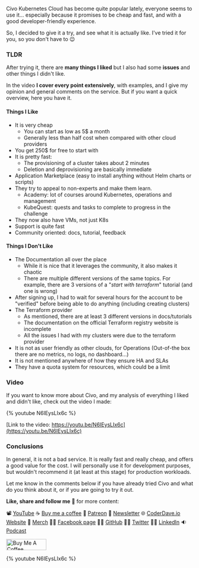 Civo Kubernetes Cloud has become quite popular lately, everyone seems to use it... especially because it promises to be cheap and fast, and with a good developer-friendly experience.

So, I decided to give it a try, and see what it is actually like. I've tried it for you, so you don't have to 😉

### TLDR

After trying it, there are __many things I liked__ but I also had some __issues__ and other things I didn't like.

In the video __I cover every point extensively__, with examples, and I give my opinion and general comments on the service. But if you want a quick overview, here you have it.

#### Things I Like

- It is very cheap
  - You can start as low as 5$ a month
  - Generally less than half cost when compared with other cloud providers
- You get 250$ for free to start with
- It is pretty fast: 
  - The provisioning of a cluster takes about 2 minutes 
  - Deletion and deprovisioning are basically immediate
- Application Marketplace (easy to install anything without Helm charts or scripts)
- They try to appeal to non-experts and make them learn.
  - Academy: lot of courses around Kubernetes, operations and management
  - KubeQuest: quests and tasks to complete to progress in the challenge
- They now also have VMs, not just K8s
- Support is quite fast
- Community oriented: docs, tutorial, feedback

#### Things I Don't Like

- The Documentation all over the place
  - While it is nice that it leverages the community, it also makes it chaotic
  - There are multiple different versions of the same topics. For example, there are 3 versions of a "_start with terraform_" tutorial (and one is wrong)
- After signing up, I had to wait for several hours for the account to be "verified" before being able to do anything (including creating clusters)
- The Terraform provider
    - As mentioned, there are at least 3 different versions in docs/tutorials
    - The documentation on the official Terraform registry website is incomplete
    - All the issues I had with my clusters were due to the terraform provider
- It is not as user friendly as other clouds, for Operations (Out-of-the box there are no metrics, no logs, no dashboard...)
- It is not mentioned anywhere of how they ensure HA and SLAs
- They have a quota system for resources, which could be a limit

### Video

If you want to know more about Civo, and my analysis of everything I liked and didn't like, check out the video I made:

{% youtube N6IEysLIx6c %}

[Link to the video: https://youtu.be/N6IEysLIx6c](https://youtu.be/N6IEysLIx6c)

### Conclusions

In general, it is not a bad service. It is really fast and really cheap, and offers a good value for the cost. I will personally use it for development purposes, but wouldn't recommend it (at least at this stage) for production workloads.

Let me know in the comments below if you have already tried Civo and what do you think about it, or if you are going to try it out.

__Like, share and follow me__ 🚀 for more content:

📽 [YouTube](https://www.youtube.com/CoderDave)
☕ [Buy me a coffee](https://buymeacoffee.com/CoderDave)
💖 [Patreon](https://patreon.com/CoderDave)
📧 [Newsletter](https://coderdave.io/newsletter)
🌐 [CoderDave.io Website](https://coderdave.io)
👕 [Merch](https://geni.us/cdmerch)
👦🏻 [Facebook page](https://www.facebook.com/CoderDaveYT)
🐱‍💻 [GitHub](https://github.com/n3wt0n)
👲🏻 [Twitter](https://www.twitter.com/davide.benvegnu)
👴🏻 [LinkedIn](https://www.linkedin.com/in/davidebenvegnu/)
🔉 [Podcast](https://geni.us/cdpodcast)

<a href="https://www.buymeacoffee.com/CoderDave" target="_blank"><img src="https://cdn.buymeacoffee.com/buttons/v2/default-yellow.png" alt="Buy Me A Coffee" style="height: 30px !important; width: 108px !important;" ></a>

{% youtube N6IEysLIx6c %}